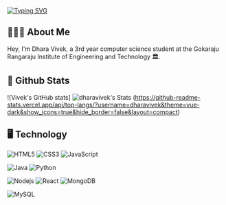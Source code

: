 <p align = "center">
 
 [![Typing SVG](https://readme-typing-svg.demolab.com?font=Fira+Code&pause=1000&color=F6F1F7&width=435&lines=Dhara+Vivek+Samineni;Full+Stack+Developer)](https://git.io/typing-svg)

</p>

## 🧑🏽‍💻 About Me
Hey, I'm Dhara Vivek, a 3rd year computer science student at the Gokaraju Rangaraju Institute of Engineering and Technology 🏛️.

## 🚀 Github Stats

![Vivek's GitHub stats]
![dharavivek's Stats](https://github-readme-stats.vercel.app/api?username=dharavivek&theme=vue-dark&show_icons=true&hide_border=false&count_private=true)
(https://github-readme-stats.vercel.app/api/top-langs/?username=dharavivek&theme=vue-dark&show_icons=true&hide_border=false&layout=compact)

 ## 🖥  Technology 

 ![HTML5](https://img.shields.io/badge/-HTML5-E34F26?style=flat-square&logo=html5&logoColor=white)
![CSS3](https://img.shields.io/badge/-CSS3-1572B6?style=flat-square&logo=css3)
![JavaScript](https://img.shields.io/badge/-JavaScript-black?style=flat-square&logo=javascript)

![Java](https://img.shields.io/badge/-java-E34A86?style=flat-square&logo=java)
![Python](https://img.shields.io/badge/-Python-black?style=flat-square&logo=Python)

![Nodejs](https://img.shields.io/badge/-Nodejs-black?style=flat-square&logo=Node.js)
![React](https://img.shields.io/badge/-React-black?style=flat-square&logo=react)
![MongoDB](https://img.shields.io/badge/-MongoDB-black?style=flat-square&logo=mongodb)

![MySQL](https://img.shields.io/badge/-MySQL-black?style=flat-square&logo=mysql)
